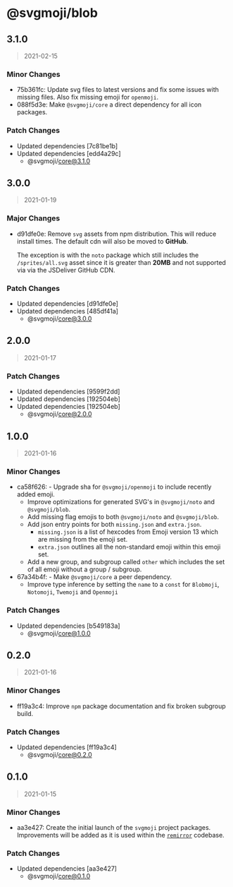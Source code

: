 # @svgmoji/blob

## 3.1.0

> 2021-02-15

### Minor Changes

- 75b361fc: Update svg files to latest versions and fix some issues with missing files. Also fix missing emoji for `openmoji`.
- 088f5d3e: Make `@svgmoji/core` a direct dependency for all icon packages.

### Patch Changes

- Updated dependencies [7c81be1b]
- Updated dependencies [edd4a29c]
  - @svgmoji/core@3.1.0

## 3.0.0

> 2021-01-19

### Major Changes

- d91dfe0e: Remove `svg` assets from npm distribution. This will reduce install times. The default cdn will also be moved to **GitHub**.

  The exception is with the `noto` package which still includes the `/sprites/all.svg` asset since it is greater than **20MB** and not supported via via the JSDeliver GitHub CDN.

### Patch Changes

- Updated dependencies [d91dfe0e]
- Updated dependencies [485df41a]
  - @svgmoji/core@3.0.0

## 2.0.0

> 2021-01-17

### Patch Changes

- Updated dependencies [9599f2dd]
- Updated dependencies [192504eb]
- Updated dependencies [192504eb]
  - @svgmoji/core@2.0.0

## 1.0.0

> 2021-01-16

### Minor Changes

- ca58f626: - Upgrade sha for `@svgmoji/openmoji` to include recently added emoji.
  - Improve optimizations for generated SVG's in `@svgmoji/noto` and `@svgmoji/blob`.
  - Add missing flag emojis to both `@svgmoji/noto` and `@svgmoji/blob`.
  - Add json entry points for both `missing.json` and `extra.json`.
    - `missing.json` is a list of hexcodes from Emoji version 13 which are missing from the emoji set.
    - `extra.json` outlines all the non-standard emoji within this emoji set.
  - Add a new group, and subgroup called `other` which includes the set of all emoji without a group / subgroup.
- 67a34b4f: - Make `@svgmoji/core` a peer dependency.
  - Improve type inference by setting the `name` to a `const` for `Blobmoji`, `Notomoji`, `Twemoji` and `Openmoji`

### Patch Changes

- Updated dependencies [b549183a]
  - @svgmoji/core@1.0.0

## 0.2.0

> 2021-01-16

### Minor Changes

- ff19a3c4: Improve `npm` package documentation and fix broken subgroup build.

### Patch Changes

- Updated dependencies [ff19a3c4]
  - @svgmoji/core@0.2.0

## 0.1.0

> 2021-01-15

### Minor Changes

- aa3e427: Create the initial launch of the `svgmoji` project packages. Improvements will be added as it is used within the [`remirror`](https://remirror.io) codebase.

### Patch Changes

- Updated dependencies [aa3e427]
  - @svgmoji/core@0.1.0
